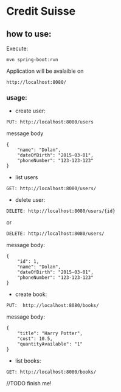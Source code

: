 # Credit Suisse

## how to use:

Execute:

```
mvn spring-boot:run
```

Application will be avalaible on

```
http://localhost:8080/
```
### usage:
- create user:

```aidl
PUT: http://localhost:8080/users
```

message body

```
{
    "name": "Dolan",
    "dateOfBirth": "2015-03-01",
    "phoneNumber": "123-123-123"
}
```

- list users

```
GET: http://localhost:8080/users/
```

- delete user:

```
DELETE: http://localhost:8080/users/{id}
```

or

```
DELETE: http://localhost:8080/users/ 
```

message body:

```aidl
{
    "id": 1,
    "name": "Dolan",
    "dateOfBirth": "2015-03-01",
    "phoneNumber": "123-123-123"
}
```

- create book:

```
PUT:  http://localhost:8080/books/
```

message body:

```
{
    "title": "Harry Potter",
    "cost": 10.5,
    "quantityAvailable": "1"
}
```

- list books:

```
GET: http://localhost:8080/books/
```
//TODO finish me!
